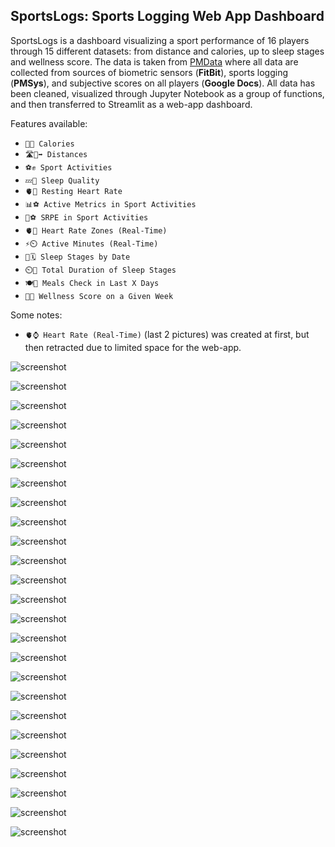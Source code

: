 ## SportsLogs: Sports Logging Web App Dashboard

SportsLogs is a dashboard visualizing a sport performance of 16 players through 15 different datasets: from distance and calories, up to sleep stages and wellness score. 
The data is taken from [PMData](https://www.kaggle.com/datasets/vlbthambawita/pmdata-a-sports-logging-dataset) where all data are collected from sources of 
biometric sensors (**FitBit**), sports logging (**PMSys**), and subjective scores on all players (**Google Docs**). 
All data has been cleaned, visualized through Jupyter Notebook as a group of functions, and then transferred to Streamlit as a web-app dashboard.

Features available:
* `🍕🔥 Calories`
* `🛣️🏃‍➡️ Distances`
* `⚽✊ Sport Activities`
* `💤🔋 Sleep Quality`
* `🫀🛌 Resting Heart Rate`
* `📊⚽ Active Metrics in Sport Activities`
* `💪⚽ SRPE in Sport Activities`
* `🫀📍 Heart Rate Zones (Real-Time)`
* `⚡⏲️ Active Minutes (Real-Time)`
* `🌌🗓️ Sleep Stages by Date`
* `⏲️🌌 Total Duration of Sleep Stages`
* `🍽️📆 Meals Check in Last X Days`
* `🔋💯 Wellness Score on a Given Week`

Some notes:
- `🫀⌚ Heart Rate (Real-Time)` (last 2 pictures) was created at first, but then retracted due to limited space for the web-app.

![screenshot](https://raw.githubusercontent.com/itsalamhere/sports-logs-streamlit/master/images/distances_all.png)

![screenshot](https://raw.githubusercontent.com/itsalamhere/sports-logs-streamlit/master/images/calories_all.png)

![screenshot](https://raw.githubusercontent.com/itsalamhere/sports-logs-streamlit/master/images/sports_activity_all.png)

![screenshot](https://raw.githubusercontent.com/itsalamhere/sports-logs-streamlit/master/images/sleep_quality_all.png)

![screenshot](https://raw.githubusercontent.com/itsalamhere/sports-logs-streamlit/master/images/distances_p08.png)

![screenshot](https://raw.githubusercontent.com/itsalamhere/sports-logs-streamlit/master/images/calories_p08.png)

![screenshot](https://raw.githubusercontent.com/itsalamhere/sports-logs-streamlit/master/images/sports_activity_p08.png)

![screenshot](https://raw.githubusercontent.com/itsalamhere/sports-logs-streamlit/master/images/sleep_quality_p08.png)

![screenshot](https://raw.githubusercontent.com/itsalamhere/sports-logs-streamlit/master/images/resting_heart_rate_p08.png)

![screenshot](https://raw.githubusercontent.com/itsalamhere/sports-logs-streamlit/master/images/active_metrics_in_sports_p08.png)

![screenshot](https://raw.githubusercontent.com/itsalamhere/sports-logs-streamlit/master/images/srpe_in_sports_p08.png)

![screenshot](https://raw.githubusercontent.com/itsalamhere/sports-logs-streamlit/master/images/hrz_real_time_p08_1.png)

![screenshot](https://raw.githubusercontent.com/itsalamhere/sports-logs-streamlit/master/images/hrz_real_time_p08_2.png)

![screenshot](https://raw.githubusercontent.com/itsalamhere/sports-logs-streamlit/master/images/active_minutes_real_time_p08_1.png)

![screenshot](https://raw.githubusercontent.com/itsalamhere/sports-logs-streamlit/master/images/active_minutes_real_time_p08_2.png)

![screenshot](https://raw.githubusercontent.com/itsalamhere/sports-logs-streamlit/master/images/sleep_stages_p08_1.png)

![screenshot](https://raw.githubusercontent.com/itsalamhere/sports-logs-streamlit/master/images/sleep_stages_p08_2.png)

![screenshot](https://raw.githubusercontent.com/itsalamhere/sports-logs-streamlit/master/images/sleep_stages_duration_p08_1.png)

![screenshot](https://raw.githubusercontent.com/itsalamhere/sports-logs-streamlit/master/images/sleep_stages_duration_p08_2.png)

![screenshot](https://raw.githubusercontent.com/itsalamhere/sports-logs-streamlit/master/images/meals_check_p08_1.png)

![screenshot](https://raw.githubusercontent.com/itsalamhere/sports-logs-streamlit/master/images/meals_check_p08_2.png)

![screenshot](https://raw.githubusercontent.com/itsalamhere/sports-logs-streamlit/master/images/wellness_score_p08_1.png)

![screenshot](https://raw.githubusercontent.com/itsalamhere/sports-logs-streamlit/master/images/wellness_score_p08_2.png)

![screenshot](https://raw.githubusercontent.com/itsalamhere/sports-logs-streamlit/master/images/heart_rate_real_time_p08_1.png)

![screenshot](https://raw.githubusercontent.com/itsalamhere/sports-logs-streamlit/master/images/heart_rate_real_time_p08_2.png)

